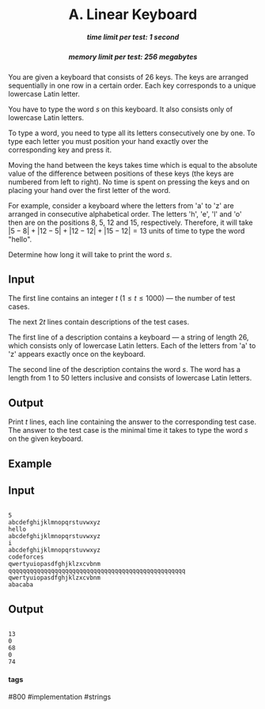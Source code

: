 <h1 style='text-align: center;'> A. Linear Keyboard</h1>

<h5 style='text-align: center;'>time limit per test: 1 second</h5>
<h5 style='text-align: center;'>memory limit per test: 256 megabytes</h5>

You are given a keyboard that consists of $26$ keys. The keys are arranged sequentially in one row in a certain order. Each key corresponds to a unique lowercase Latin letter.

You have to type the word $s$ on this keyboard. It also consists only of lowercase Latin letters.

To type a word, you need to type all its letters consecutively one by one. To type each letter you must position your hand exactly over the corresponding key and press it.

Moving the hand between the keys takes time which is equal to the absolute value of the difference between positions of these keys (the keys are numbered from left to right). No time is spent on pressing the keys and on placing your hand over the first letter of the word.

For example, consider a keyboard where the letters from 'a' to 'z' are arranged in consecutive alphabetical order. The letters 'h', 'e', 'l' and 'o' then are on the positions $8$, $5$, $12$ and $15$, respectively. Therefore, it will take $|5 - 8| + |12 - 5| + |12 - 12| + |15 - 12| = 13$ units of time to type the word "hello". 

Determine how long it will take to print the word $s$.

## Input

The first line contains an integer $t$ ($1 \leq t \leq 1000$) — the number of test cases.

The next $2t$ lines contain descriptions of the test cases.

The first line of a description contains a keyboard — a string of length $26$, which consists only of lowercase Latin letters. Each of the letters from 'a' to 'z' appears exactly once on the keyboard.

The second line of the description contains the word $s$. The word has a length from $1$ to $50$ letters inclusive and consists of lowercase Latin letters.

## Output

Print $t$ lines, each line containing the answer to the corresponding test case. The answer to the test case is the minimal time it takes to type the word $s$ on the given keyboard.

## Example

## Input


```

5
abcdefghijklmnopqrstuvwxyz
hello
abcdefghijklmnopqrstuvwxyz
i
abcdefghijklmnopqrstuvwxyz
codeforces
qwertyuiopasdfghjklzxcvbnm
qqqqqqqqqqqqqqqqqqqqqqqqqqqqqqqqqqqqqqqqqqqqqqqqqq
qwertyuiopasdfghjklzxcvbnm
abacaba

```
## Output


```

13
0
68
0
74

```


#### tags 

#800 #implementation #strings 